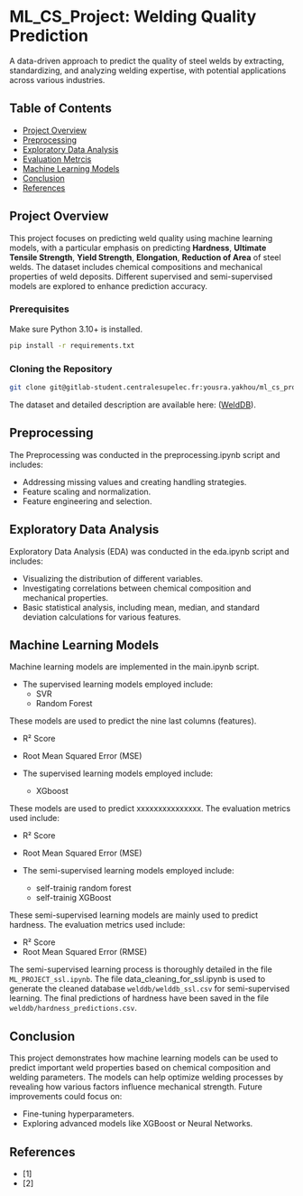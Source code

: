 # ML_CS_Project:  Welding Quality Prediction

A data-driven approach to predict the quality of steel welds by extracting, standardizing, and analyzing welding expertise, with potential applications across various industries.

## Table of Contents
- [Project Overview](#project-overview)
- [Preprocessing](#exploratory-data-analysis)
- [Exploratory Data Analysis](#exploratory-data-analysis)
- [Evaluation Metrcis](#metrics)
- [Machine Learning Models](#modeling)
- [Conclusion](#conclusion)
- [References](#references)

## Project Overview

This project focuses on predicting weld quality using machine learning models, with a particular emphasis on predicting **Hardness**, **Ultimate Tensile Strength**, **Yield Strength**, **Elongation**, **Reduction of Area** of steel welds. The dataset includes chemical compositions and mechanical properties of weld deposits. Different supervised and semi-supervised models are explored to enhance prediction accuracy.


### Prerequisites
Make sure Python 3.10+ is installed.

```bash
pip install -r requirements.txt
```

### Cloning the Repository

```bash
git clone git@gitlab-student.centralesupelec.fr:yousra.yakhou/ml_cs_project.git
```

The dataset and detailed description are available here: ([WeldDB](https://www.phase-trans.msm.cam.ac.uk/map/data/materials/welddb-b.html)).

## Preprocessing 
The Preprocessing was conducted in the preprocessing.ipynb script and includes:
- Addressing missing values and creating handling strategies.
- Feature scaling and normalization.
- Feature engineering and selection.

## Exploratory Data Analysis 
Exploratory Data Analysis (EDA) was conducted in the eda.ipynb script and includes:
- Visualizing the distribution of different variables.
- Investigating correlations between chemical composition and mechanical properties.
- Basic statistical analysis, including mean, median, and standard deviation calculations for various features.

## Machine Learning Models

Machine learning models are implemented in the main.ipynb script.
- The supervised learning models employed include:
    -    SVR
    -   Random Forest

These models are used to predict the nine last columns (features).
- R² Score
- Root Mean Squared Error (MSE)


- The supervised learning models employed include:
    - XGboost

These models are used to predict xxxxxxxxxxxxxxx. The evaluation metrics used include:
- R² Score
- Root Mean Squared Error (MSE)


- The semi-supervised learning models employed include:
    - self-trainig random forest
    - self-trainig XGBoost

These semi-supervised learning models are mainly used to predict hardness. The evaluation metrics used include:
- R² Score
- Root Mean Squared Error (RMSE)

The semi-supervised learning process is thoroughly detailed in the file `ML_PROJECT_ssl.ipynb`. 
The file data_cleaning_for_ssl.ipynb is used to generate the cleaned database `welddb/welddb_ssl.csv` for semi-supervised learning.
The final predictions of hardness have been saved in the file `welddb/hardness_predictions.csv`.


## Conclusion

This project demonstrates how machine learning models can be used to predict important weld properties based on chemical composition and welding parameters. The models can help optimize welding processes by revealing how various factors influence mechanical strength. Future improvements could focus on:
- Fine-tuning hyperparameters.
- Exploring advanced models like XGBoost or Neural Networks.

## References
- [1]
- [2]